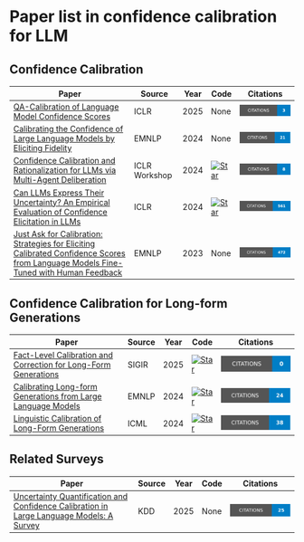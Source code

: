 # Paper list in confidence calibration for LLM

## Confidence Calibration
| Paper | Source | Year| Code| Citations |
|-------|-------|-------|-------|-------|
|[QA-Calibration of Language Model Confidence Scores](https://openreview.net/forum?id=D2hhkU5O48)|ICLR|2025|None|![Citations](badges/QA-Calibration_of_Language_Model_Confidence_Scores.svg)|
|[Calibrating the Confidence of Large Language Models by Eliciting Fidelity](https://aclanthology.org/2024.emnlp-main.173/)|EMNLP|2024|None|![Citations](badges/Calibrating_the_Confidence_of_Large_Language_Models_by_Eliciting_Fidelity.svg)|
|[Confidence Calibration and Rationalization for LLMs via Multi-Agent Deliberation](https://openreview.net/forum?id=UTXtCOWdOM)|ICLR Workshop|2024|[![Star](https://img.shields.io/github/stars/minnesotanlp/collaborative-calibration.svg?style=social&label=Star)](https://github.com/minnesotanlp/collaborative-calibration)|![Citations](badges/Confidence_Calibration_and_Rationalization_for_LLMs_via_Multi-Agent_Deliberation.svg)|
| [Can LLMs Express Their Uncertainty? An Empirical Evaluation of Confidence Elicitation in LLMs](https://openreview.net/forum?id=gjeQKFxFpZ)| ICLR|2024|[![Star](https://img.shields.io/github/stars/MiaoXiong2320/llm-uncertainty.svg?style=social&label=Star)](https://github.com/MiaoXiong2320/llm-uncertainty)|![Citations](badges/Can_LLMs_Express_Their_Uncertainty__An_Empirical_Evaluation_of_Confidence_Elicitation_in_LLMs.svg)|
| [Just Ask for Calibration: Strategies for Eliciting Calibrated Confidence Scores from Language Models Fine-Tuned with Human Feedback](https://aclanthology.org/2023.emnlp-main.330/)| EMNLP|2023|None|![Citations](badges/Just_Ask_for_Calibration__Strategies_for_Eliciting_Calibrated_Confidence_Scores_from_Language_Models_Fine-Tuned_with_Hum.svg)|

## Confidence Calibration for Long-form Generations
| Paper | Source | Year| Code| Citations |
|-------|-------|-------|-------|-------|
| [Fact-Level Calibration and Correction for Long-Form Generations](https://dl.acm.org/doi/abs/10.1145/3726302.3730195)| SIGIR|2025|[![Star](https://img.shields.io/github/stars/yuanyige/fact-calibration.svg?style=social&label=Star)](https://github.com/yuanyige/fact-calibration)|![Citations](badges/Fact-Level_Calibration_and_Correction_for_Long-Form_Generations.svg)|
| [Calibrating Long-form Generations from Large Language Models](https://aclanthology.org/2024.findings-emnlp.785/)| EMNLP|2024|[![Star](https://img.shields.io/github/stars/kkkevinkkkkk/calibration.svg?style=social&label=Star)](https://github.com/kkkevinkkkkk/calibration)|![Citations](badges/Calibrating_Long-form_Generations_from_Large_Language_Models.svg)|
| [Linguistic Calibration of Long-Form Generations](https://proceedings.mlr.press/v235/band24a.html) | ICML | 2024 | [![Star](https://img.shields.io/github/stars/tatsu-lab/linguistic_calibration.svg?style=social&label=Star)](https://github.com/tatsu-lab/linguistic_calibration)|![Citations](badges/Linguistic_Calibration_of_Long-Form_Generations.svg)|

## Related Surveys
| Paper | Source | Year| Code|Citations |
|-------|-------|-------|-------|-------|
| [Uncertainty Quantification and Confidence Calibration in Large Language Models: A Survey](https://dl.acm.org/doi/abs/10.1145/3711896.3736569)| KDD|2025|None|![Citations](badges/Uncertainty_Quantification_and_Confidence_Calibration_in_Large_Language_Models__A_Survey.svg)|


